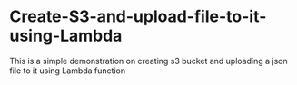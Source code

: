 # Create-S3-and-upload-file-to-it-using-Lambda
This is a simple demonstration on creating s3 bucket and uploading a json file to it using Lambda function 
